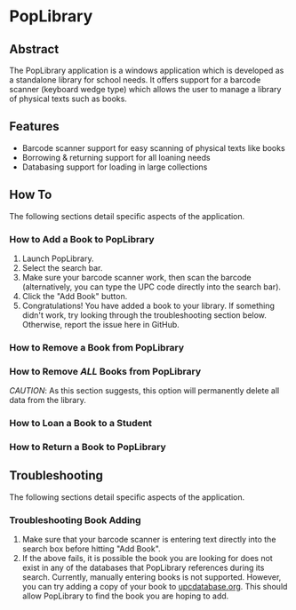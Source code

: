 # PopLibrary
## Abstract
The PopLibrary application is a windows application which is developed as a standalone library for school needs. It offers support for a barcode scanner (keyboard wedge type) which allows the user to manage a library of physical texts such as books. 

## Features
- Barcode scanner support for easy scanning of physical texts like books
- Borrowing & returning support for all loaning needs
- Databasing support for loading in large collections

## How To
The following sections detail specific aspects of the application.
### How to Add a Book to PopLibrary
1. Launch PopLibrary.
2. Select the search bar.
3. Make sure your barcode scanner work, then scan the barcode (alternatively, you can type the UPC code directly into the search bar).
4. Click the "Add Book" button.
5. Congratulations! You have added a book to your library. If something didn't work, try looking through the troubleshooting section below. Otherwise, report the issue here in GitHub.

### How to Remove a Book from PopLibrary
### How to Remove _ALL_ Books from PopLibrary
_CAUTION_: As this section suggests, this option will permanently delete all data from the library.
### How to Loan a Book to a Student
### How to Return a Book to PopLibrary
## Troubleshooting
The following sections detail specific aspects of the application.
### Troubleshooting Book Adding
1. Make sure that your barcode scanner is entering text directly into the search box before hitting "Add Book".
2. If the above fails, it is possible the book you are looking for does not exist in any of the databases that PopLibrary references during its search. Currently, manually entering books is not supported. However, you can try adding a copy of your book to [upcdatabase.org](http://www.upcdatabase.org). This should allow PopLibrary to find the book you are hoping to add.
